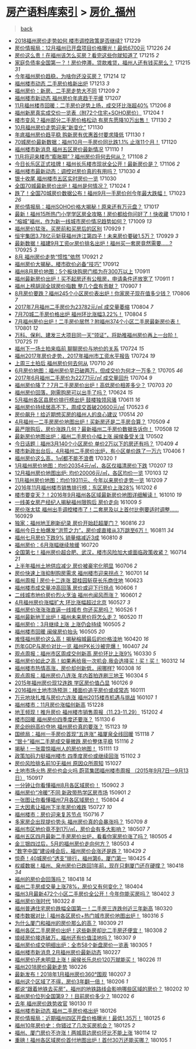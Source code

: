 [房产语料库索引](../../README.md)  > [房价_福州](房价_福州.md)
====
> [back](../README.md)

- [2018福州房价走势如何 楼市调控政策是否继续?](http://jkwz.applinzi.com/ittc/7052467317248623632.html#2018%E7%A6%8F%E5%B7%9E%E6%88%BF%E4%BB%B7%E8%B5%B0%E5%8A%BF%E5%A6%82%E4%BD%95+%E6%A5%BC%E5%B8%82%E8%B0%83%E6%8E%A7%E6%94%BF%E7%AD%96%E6%98%AF%E5%90%A6%E7%BB%A7%E7%BB%AD%3F) 171229  
- [房价情报局：12月福州已开盘项目价格曝光！最低6700元](http://jkwz.applinzi.com/ittc/7051476626754241553.html#%E6%88%BF%E4%BB%B7%E6%83%85%E6%8A%A5%E5%B1%80%EF%BC%9A12%E6%9C%88%E7%A6%8F%E5%B7%9E%E5%B7%B2%E5%BC%80%E7%9B%98%E9%A1%B9%E7%9B%AE%E4%BB%B7%E6%A0%BC%E6%9B%9D%E5%85%89%EF%BC%81%E6%9C%80%E4%BD%8E6700%E5%85%83) 171226 *24* 
- [房价这么贵！在福州该怎么买房？看完这些你就知道了](http://jkwz.applinzi.com/ittc/7047328835912074256.html#%E6%88%BF%E4%BB%B7%E8%BF%99%E4%B9%88%E8%B4%B5%EF%BC%81%E5%9C%A8%E7%A6%8F%E5%B7%9E%E8%AF%A5%E6%80%8E%E4%B9%88%E4%B9%B0%E6%88%BF%EF%BC%9F%E7%9C%8B%E5%AE%8C%E8%BF%99%E4%BA%9B%E4%BD%A0%E5%B0%B1%E7%9F%A5%E9%81%93%E4%BA%86) 171215 *2* 
- [家庭负债率全国第一？！房价停滞，贷款难贷，福州人还有钱买房么？](http://jkwz.applinzi.com/ittc/7047236606430282769.html#%E5%AE%B6%E5%BA%AD%E8%B4%9F%E5%80%BA%E7%8E%87%E5%85%A8%E5%9B%BD%E7%AC%AC%E4%B8%80%EF%BC%9F%EF%BC%81%E6%88%BF%E4%BB%B7%E5%81%9C%E6%BB%9E%EF%BC%8C%E8%B4%B7%E6%AC%BE%E9%9A%BE%E8%B4%B7%EF%BC%8C%E7%A6%8F%E5%B7%9E%E4%BA%BA%E8%BF%98%E6%9C%89%E9%92%B1%E4%B9%B0%E6%88%BF%E4%B9%88%EF%BC%9F) 171215 *31* 
- [今年福州房价趋稳，为啥你还没买房？](http://jkwz.applinzi.com/ittc/7046884633763906576.html#%E4%BB%8A%E5%B9%B4%E7%A6%8F%E5%B7%9E%E6%88%BF%E4%BB%B7%E8%B6%8B%E7%A8%B3%EF%BC%8C%E4%B8%BA%E5%95%A5%E4%BD%A0%E8%BF%98%E6%B2%A1%E4%B9%B0%E6%88%BF%EF%BC%9F) 171214 *12* 
- [福州楼市动态 二手房价格新出炉](http://jkwz.applinzi.com/ittc/7046530554621592592.html#%E7%A6%8F%E5%B7%9E%E6%A5%BC%E5%B8%82%E5%8A%A8%E6%80%81+%E4%BA%8C%E6%89%8B%E6%88%BF%E4%BB%B7%E6%A0%BC%E6%96%B0%E5%87%BA%E7%82%89) 171213 *3* 
- [福州房价：新房、二手房走势大不同](http://jkwz.applinzi.com/ittc/7045093155739796497.html#%E7%A6%8F%E5%B7%9E%E6%88%BF%E4%BB%B7%EF%BC%9A%E6%96%B0%E6%88%BF%E3%80%81%E4%BA%8C%E6%89%8B%E6%88%BF%E8%B5%B0%E5%8A%BF%E5%A4%A7%E4%B8%8D%E5%90%8C) 171209 *2* 
- [福州楼市新动态 福州房价年底趋于平缓](http://jkwz.applinzi.com/ittc/7044342889776153616.html#%E7%A6%8F%E5%B7%9E%E6%A5%BC%E5%B8%82%E6%96%B0%E5%8A%A8%E6%80%81+%E7%A6%8F%E5%B7%9E%E6%88%BF%E4%BB%B7%E5%B9%B4%E5%BA%95%E8%B6%8B%E4%BA%8E%E5%B9%B3%E7%BC%93) 171207  
- [11月福州楼市回暖：二手房价逆势上扬，成交环比涨超40%](http://jkwz.applinzi.com/ittc/7043907011450766352.html#11%E6%9C%88%E7%A6%8F%E5%B7%9E%E6%A5%BC%E5%B8%82%E5%9B%9E%E6%9A%96%EF%BC%9A%E4%BA%8C%E6%89%8B%E6%88%BF%E4%BB%B7%E9%80%86%E5%8A%BF%E4%B8%8A%E6%89%AC%EF%BC%8C%E6%88%90%E4%BA%A4%E7%8E%AF%E6%AF%94%E6%B6%A8%E8%B6%8540%25) 171206 *8* 
- [福州新房真实成交价一览表（附72个住宅+SOHO房价）](http://jkwz.applinzi.com/ittc/7043202615108699152.html#%E7%A6%8F%E5%B7%9E%E6%96%B0%E6%88%BF%E7%9C%9F%E5%AE%9E%E6%88%90%E4%BA%A4%E4%BB%B7%E4%B8%80%E8%A7%88%E8%A1%A8%EF%BC%88%E9%99%8472%E4%B8%AA%E4%BD%8F%E5%AE%85%2BSOHO%E6%88%BF%E4%BB%B7%EF%BC%89) 171204 *1* 
- [楼市变风？福州部分二手房价格松动 有房东愿降10万出售！](http://jkwz.applinzi.com/ittc/7041818553223742480.html#%E6%A5%BC%E5%B8%82%E5%8F%98%E9%A3%8E%EF%BC%9F%E7%A6%8F%E5%B7%9E%E9%83%A8%E5%88%86%E4%BA%8C%E6%89%8B%E6%88%BF%E4%BB%B7%E6%A0%BC%E6%9D%BE%E5%8A%A8+%E6%9C%89%E6%88%BF%E4%B8%9C%E6%84%BF%E9%99%8D10%E4%B8%87%E5%87%BA%E5%94%AE%EF%BC%81) 171130 *2* 
- [10月福州房价走势迎来“新变化”](http://jkwz.applinzi.com/ittc/7041667267727721489.html#10%E6%9C%88%E7%A6%8F%E5%B7%9E%E6%88%BF%E4%BB%B7%E8%B5%B0%E5%8A%BF%E8%BF%8E%E6%9D%A5%E2%80%9C%E6%96%B0%E5%8F%98%E5%8C%96%E2%80%9D) 171130  
- [年底福州房价趋平稳 购新房有优惠首付要求降低](http://jkwz.applinzi.com/ittc/7041650605095912464.html#%E5%B9%B4%E5%BA%95%E7%A6%8F%E5%B7%9E%E6%88%BF%E4%BB%B7%E8%B6%8B%E5%B9%B3%E7%A8%B3+%E8%B4%AD%E6%96%B0%E6%88%BF%E6%9C%89%E4%BC%98%E6%83%A0%E9%A6%96%E4%BB%98%E8%A6%81%E6%B1%82%E9%99%8D%E4%BD%8E) 171130 *1* 
- [70城房价最新数据：福州10月一手房价同比跌1.1% 止涨11个月！](http://jkwz.applinzi.com/ittc/7038098378007774224.html#70%E5%9F%8E%E6%88%BF%E4%BB%B7%E6%9C%80%E6%96%B0%E6%95%B0%E6%8D%AE%EF%BC%9A%E7%A6%8F%E5%B7%9E10%E6%9C%88%E4%B8%80%E6%89%8B%E6%88%BF%E4%BB%B7%E5%90%8C%E6%AF%94%E8%B7%8C1.1%25+%E6%AD%A2%E6%B6%A811%E4%B8%AA%E6%9C%88%EF%BC%81) 171120  
- [福州楼市新消息 福州五区房价最新情况](http://jkwz.applinzi.com/ittc/7034282696119944208.html#%E7%A6%8F%E5%B7%9E%E6%A5%BC%E5%B8%82%E6%96%B0%E6%B6%88%E6%81%AF+%E7%A6%8F%E5%B7%9E%E4%BA%94%E5%8C%BA%E6%88%BF%E4%BB%B7%E6%9C%80%E6%96%B0%E6%83%85%E5%86%B5) 171110 *1* 
- [11月将迎来楼市“膨胀期”？福州房价将何去何从？](http://jkwz.applinzi.com/ittc/7033614711067771920.html#11%E6%9C%88%E5%B0%86%E8%BF%8E%E6%9D%A5%E6%A5%BC%E5%B8%82%E2%80%9C%E8%86%A8%E8%83%80%E6%9C%9F%E2%80%9D%EF%BC%9F%E7%A6%8F%E5%B7%9E%E6%88%BF%E4%BB%B7%E5%B0%86%E4%BD%95%E5%8E%BB%E4%BD%95%E4%BB%8E%EF%BC%9F) 171108 *2* 
- [今日长乐区正式挂牌！福州长乐楼市现状全公开！最新房价是？](http://jkwz.applinzi.com/ittc/7032841137683956753.html#%E4%BB%8A%E6%97%A5%E9%95%BF%E4%B9%90%E5%8C%BA%E6%AD%A3%E5%BC%8F%E6%8C%82%E7%89%8C%EF%BC%81%E7%A6%8F%E5%B7%9E%E9%95%BF%E4%B9%90%E6%A5%BC%E5%B8%82%E7%8E%B0%E7%8A%B6%E5%85%A8%E5%85%AC%E5%BC%80%EF%BC%81%E6%9C%80%E6%96%B0%E6%88%BF%E4%BB%B7%E6%98%AF%EF%BC%9F) 171106 *2* 
- [福州楼市最新动态：调控对房价真的有用吗？](http://jkwz.applinzi.com/ittc/7030242413879231505.html#%E7%A6%8F%E5%B7%9E%E6%A5%BC%E5%B8%82%E6%9C%80%E6%96%B0%E5%8A%A8%E6%80%81%EF%BC%9A%E8%B0%83%E6%8E%A7%E5%AF%B9%E6%88%BF%E4%BB%B7%E7%9C%9F%E7%9A%84%E6%9C%89%E7%94%A8%E5%90%97%EF%BC%9F) 171030 *4* 
- [银十收尾 福州楼市五区实时房价一览](http://jkwz.applinzi.com/ittc/7030022436949591057.html#%E9%93%B6%E5%8D%81%E6%94%B6%E5%B0%BE+%E7%A6%8F%E5%B7%9E%E6%A5%BC%E5%B8%82%E4%BA%94%E5%8C%BA%E5%AE%9E%E6%97%B6%E6%88%BF%E4%BB%B7%E4%B8%80%E8%A7%88) 171030  
- [全国70城最新房价出炉！福州是何情况？](http://jkwz.applinzi.com/ittc/7028031143721567249.html#%E5%85%A8%E5%9B%BD70%E5%9F%8E%E6%9C%80%E6%96%B0%E6%88%BF%E4%BB%B7%E5%87%BA%E7%82%89%EF%BC%81%E7%A6%8F%E5%B7%9E%E6%98%AF%E4%BD%95%E6%83%85%E5%86%B5%EF%BC%9F) 171024 *1* 
- [跌了！全国70城房价数据公布！福州9月一手房价创今年最大跌幅！](http://jkwz.applinzi.com/ittc/7027641523544523792.html#%E8%B7%8C%E4%BA%86%EF%BC%81%E5%85%A8%E5%9B%BD70%E5%9F%8E%E6%88%BF%E4%BB%B7%E6%95%B0%E6%8D%AE%E5%85%AC%E5%B8%83%EF%BC%81%E7%A6%8F%E5%B7%9E9%E6%9C%88%E4%B8%80%E6%89%8B%E6%88%BF%E4%BB%B7%E5%88%9B%E4%BB%8A%E5%B9%B4%E6%9C%80%E5%A4%A7%E8%B7%8C%E5%B9%85%EF%BC%81) 171023 *26* 
- [房价情报局：福州SOHO价格大揭秘！原来还有万元盘？](http://jkwz.applinzi.com/ittc/7025457055761171473.html#%E6%88%BF%E4%BB%B7%E6%83%85%E6%8A%A5%E5%B1%80%EF%BC%9A%E7%A6%8F%E5%B7%9ESOHO%E4%BB%B7%E6%A0%BC%E5%A4%A7%E6%8F%AD%E7%A7%98%EF%BC%81%E5%8E%9F%E6%9D%A5%E8%BF%98%E6%9C%89%E4%B8%87%E5%85%83%E7%9B%98%EF%BC%9F) 171017  
- [最新！福州15所热门小学学区房全攻略！房价都给你问好了！快收藏](http://jkwz.applinzi.com/ittc/7022863665789928465.html#%E6%9C%80%E6%96%B0%EF%BC%81%E7%A6%8F%E5%B7%9E15%E6%89%80%E7%83%AD%E9%97%A8%E5%B0%8F%E5%AD%A6%E5%AD%A6%E5%8C%BA%E6%88%BF%E5%85%A8%E6%94%BB%E7%95%A5%EF%BC%81%E6%88%BF%E4%BB%B7%E9%83%BD%E7%BB%99%E4%BD%A0%E9%97%AE%E5%A5%BD%E4%BA%86%EF%BC%81%E5%BF%AB%E6%94%B6%E8%97%8F) 171010 *1* 
- [“榕城”福州，作为新一线城市房价情况趋势如何？](http://jkwz.applinzi.com/ittc/7022433590498034704.html#%E2%80%9C%E6%A6%95%E5%9F%8E%E2%80%9D%E7%A6%8F%E5%B7%9E%EF%BC%8C%E4%BD%9C%E4%B8%BA%E6%96%B0%E4%B8%80%E7%BA%BF%E5%9F%8E%E5%B8%82%E6%88%BF%E4%BB%B7%E6%83%85%E5%86%B5%E8%B6%8B%E5%8A%BF%E5%A6%82%E4%BD%95%EF%BC%9F) 171009 *13* 
- [福州房价猛涨，买房前和买房后的区别](http://jkwz.applinzi.com/ittc/7018790765604635664.html#%E7%A6%8F%E5%B7%9E%E6%88%BF%E4%BB%B7%E7%8C%9B%E6%B6%A8%EF%BC%8C%E4%B9%B0%E6%88%BF%E5%89%8D%E5%92%8C%E4%B9%B0%E6%88%BF%E5%90%8E%E7%9A%84%E5%8C%BA%E5%88%AB) 170929 *1* 
- [恒宇集团3.78亿元斩获福州连江第四子！未来房价要破1.5万？](http://jkwz.applinzi.com/ittc/7018699076378559505.html#%E6%81%92%E5%AE%87%E9%9B%86%E5%9B%A23.78%E4%BA%BF%E5%85%83%E6%96%A9%E8%8E%B7%E7%A6%8F%E5%B7%9E%E8%BF%9E%E6%B1%9F%E7%AC%AC%E5%9B%9B%E5%AD%90%EF%BC%81%E6%9C%AA%E6%9D%A5%E6%88%BF%E4%BB%B7%E8%A6%81%E7%A0%B41.5%E4%B8%87%EF%BC%9F) 170929 *3* 
- [最新数据！福建9月工资or房价排名出炉！福州买一套房竟然需要……?](http://jkwz.applinzi.com/ittc/7017300610343502865.html#%E6%9C%80%E6%96%B0%E6%95%B0%E6%8D%AE%EF%BC%81%E7%A6%8F%E5%BB%BA9%E6%9C%88%E5%B7%A5%E8%B5%84or%E6%88%BF%E4%BB%B7%E6%8E%92%E5%90%8D%E5%87%BA%E7%82%89%EF%BC%81%E7%A6%8F%E5%B7%9E%E4%B9%B0%E4%B8%80%E5%A5%97%E6%88%BF%E7%AB%9F%E7%84%B6%E9%9C%80%E8%A6%81%E2%80%A6%E2%80%A6%3F) 170925 *3* 
- [8月 福州房价走势“惯性”依然](http://jkwz.applinzi.com/ittc/7015691968657753104.html#8%E6%9C%88+%E7%A6%8F%E5%B7%9E%E6%88%BF%E4%BB%B7%E8%B5%B0%E5%8A%BF%E2%80%9C%E6%83%AF%E6%80%A7%E2%80%9D%E4%BE%9D%E7%84%B6) 170921 *2* 
- [福州房价大揭秘，楼市砍价必备“技巧”](http://jkwz.applinzi.com/ittc/7012367478276227856.html#%E7%A6%8F%E5%B7%9E%E6%88%BF%E4%BB%B7%E5%A4%A7%E6%8F%AD%E7%A7%98%EF%BC%8C%E6%A5%BC%E5%B8%82%E7%A0%8D%E4%BB%B7%E5%BF%85%E5%A4%87%E2%80%9C%E6%8A%80%E5%B7%A7%E2%80%9D) 170912  
- [福州8月房价地图：5个板块购房门槛为在300万以上](http://jkwz.applinzi.com/ittc/7012015713919959825.html#%E7%A6%8F%E5%B7%9E8%E6%9C%88%E6%88%BF%E4%BB%B7%E5%9C%B0%E5%9B%BE%EF%BC%9A5%E4%B8%AA%E6%9D%BF%E5%9D%97%E8%B4%AD%E6%88%BF%E9%97%A8%E6%A7%9B%E4%B8%BA%E5%9C%A8300%E4%B8%87%E4%BB%A5%E4%B8%8A) 170911  
- [福州最新房价出炉！买不起房还有公租房，申请条件还放宽了](http://jkwz.applinzi.com/ittc/7011987442280956688.html#%E7%A6%8F%E5%B7%9E%E6%9C%80%E6%96%B0%E6%88%BF%E4%BB%B7%E5%87%BA%E7%82%89%EF%BC%81%E4%B9%B0%E4%B8%8D%E8%B5%B7%E6%88%BF%E8%BF%98%E6%9C%89%E5%85%AC%E7%A7%9F%E6%88%BF%EF%BC%8C%E7%94%B3%E8%AF%B7%E6%9D%A1%E4%BB%B6%E8%BF%98%E6%94%BE%E5%AE%BD%E4%BA%86) 170911 *1* 
- [福州上榜胡润全球房价指数 整几个盘有贡献？](http://jkwz.applinzi.com/ittc/7010354472386298897.html#%E7%A6%8F%E5%B7%9E%E4%B8%8A%E6%A6%9C%E8%83%A1%E6%B6%A6%E5%85%A8%E7%90%83%E6%88%BF%E4%BB%B7%E6%8C%87%E6%95%B0+%E6%95%B4%E5%87%A0%E4%B8%AA%E7%9B%98%E6%9C%89%E8%B4%A1%E7%8C%AE%EF%BC%9F) 170907 *1* 
- [8月房价要跌？福州245个小区房价表出炉！你家房子现在值多少钱？](http://jkwz.applinzi.com/ittc/6998746615387784209.html#8%E6%9C%88%E6%88%BF%E4%BB%B7%E8%A6%81%E8%B7%8C%EF%BC%9F%E7%A6%8F%E5%B7%9E245%E4%B8%AA%E5%B0%8F%E5%8C%BA%E6%88%BF%E4%BB%B7%E8%A1%A8%E5%87%BA%E7%82%89%EF%BC%81%E4%BD%A0%E5%AE%B6%E6%88%BF%E5%AD%90%E7%8E%B0%E5%9C%A8%E5%80%BC%E5%A4%9A%E5%B0%91%E9%92%B1%EF%BC%9F) 170806 *7* 
- [2017年7月福州二手房价为23782元/㎡ 成交量萎缩](http://jkwz.applinzi.com/ittc/6997942421345010704.html#2017%E5%B9%B47%E6%9C%88%E7%A6%8F%E5%B7%9E%E4%BA%8C%E6%89%8B%E6%88%BF%E4%BB%B7%E4%B8%BA23782%E5%85%83%2F%E3%8E%A1+%E6%88%90%E4%BA%A4%E9%87%8F%E8%90%8E%E7%BC%A9) 170804 *7* 
- [7月70城二手房价格出炉 福州环比涨幅3.22%！](http://jkwz.applinzi.com/ittc/6997882945694860305.html#7%E6%9C%8870%E5%9F%8E%E4%BA%8C%E6%89%8B%E6%88%BF%E4%BB%B7%E6%A0%BC%E5%87%BA%E7%82%89+%E7%A6%8F%E5%B7%9E%E7%8E%AF%E6%AF%94%E6%B6%A8%E5%B9%853.22%25%EF%BC%81) 170804 *5* 
- [7月福州房价出炉！二手房价居然？附福州374个小区二手房最新房价表！](http://jkwz.applinzi.com/ittc/6996896904208974864.html#7%E6%9C%88%E7%A6%8F%E5%B7%9E%E6%88%BF%E4%BB%B7%E5%87%BA%E7%82%89%EF%BC%81%E4%BA%8C%E6%89%8B%E6%88%BF%E4%BB%B7%E5%B1%85%E7%84%B6%EF%BC%9F%E9%99%84%E7%A6%8F%E5%B7%9E374%E4%B8%AA%E5%B0%8F%E5%8C%BA%E4%BA%8C%E6%89%8B%E6%88%BF%E6%9C%80%E6%96%B0%E6%88%BF%E4%BB%B7%E8%A1%A8%EF%BC%81) 170801 *12* 
- [万科、保利、建发三大项目同一天“领证”，将助推福州房价再上一台阶！](http://jkwz.applinzi.com/ittc/6994292845438305296.html#%E4%B8%87%E7%A7%91%E3%80%81%E4%BF%9D%E5%88%A9%E3%80%81%E5%BB%BA%E5%8F%91%E4%B8%89%E5%A4%A7%E9%A1%B9%E7%9B%AE%E5%90%8C%E4%B8%80%E5%A4%A9%E2%80%9C%E9%A2%86%E8%AF%81%E2%80%9D%EF%BC%8C%E5%B0%86%E5%8A%A9%E6%8E%A8%E7%A6%8F%E5%B7%9E%E6%88%BF%E4%BB%B7%E5%86%8D%E4%B8%8A%E4%B8%80%E5%8F%B0%E9%98%B6%EF%BC%81) 170725 *11* 
- [福州下一场土拍来临前 聊聊房价与地价的关系](http://jkwz.applinzi.com/ittc/6993879929253790736.html#%E7%A6%8F%E5%B7%9E%E4%B8%8B%E4%B8%80%E5%9C%BA%E5%9C%9F%E6%8B%8D%E6%9D%A5%E4%B8%B4%E5%89%8D+%E8%81%8A%E8%81%8A%E6%88%BF%E4%BB%B7%E4%B8%8E%E5%9C%B0%E4%BB%B7%E7%9A%84%E5%85%B3%E7%B3%BB) 170724 *15* 
- [福州2017年房价走势，2017年福州市工资水平报告](http://jkwz.applinzi.com/ittc/6993786558317331472.html#%E7%A6%8F%E5%B7%9E2017%E5%B9%B4%E6%88%BF%E4%BB%B7%E8%B5%B0%E5%8A%BF%EF%BC%8C2017%E5%B9%B4%E7%A6%8F%E5%B7%9E%E5%B8%82%E5%B7%A5%E8%B5%84%E6%B0%B4%E5%B9%B3%E6%8A%A5%E5%91%8A) 170724 *19* 
- [上周三土拍后 福州房价何去何从](http://jkwz.applinzi.com/ittc/6988460910937900048.html#%E4%B8%8A%E5%91%A8%E4%B8%89%E5%9C%9F%E6%8B%8D%E5%90%8E+%E7%A6%8F%E5%B7%9E%E6%88%BF%E4%BB%B7%E4%BD%95%E5%8E%BB%E4%BD%95%E4%BB%8E) 170710 *26* 
- [6月房价地图：福州房价早已破两万，但成交价为何才一万多？](http://jkwz.applinzi.com/ittc/6986766968387273732.html#6%E6%9C%88%E6%88%BF%E4%BB%B7%E5%9C%B0%E5%9B%BE%EF%BC%9A%E7%A6%8F%E5%B7%9E%E6%88%BF%E4%BB%B7%E6%97%A9%E5%B7%B2%E7%A0%B4%E4%B8%A4%E4%B8%87%EF%BC%8C%E4%BD%86%E6%88%90%E4%BA%A4%E4%BB%B7%E4%B8%BA%E4%BD%95%E6%89%8D%E4%B8%80%E4%B8%87%E5%A4%9A%EF%BC%9F) 170705 *46* 
- [2017年6月福州二手房价为22771元/㎡ 成交量回升](http://jkwz.applinzi.com/ittc/6986368371388843013.html#2017%E5%B9%B46%E6%9C%88%E7%A6%8F%E5%B7%9E%E4%BA%8C%E6%89%8B%E6%88%BF%E4%BB%B7%E4%B8%BA22771%E5%85%83%2F%E3%8E%A1+%E6%88%90%E4%BA%A4%E9%87%8F%E5%9B%9E%E5%8D%87) 170704 *9* 
- [福州房价降了？7月二手房房价出炉！高低房价相差多少？](http://jkwz.applinzi.com/ittc/6986018566040978437.html#%E7%A6%8F%E5%B7%9E%E6%88%BF%E4%BB%B7%E9%99%8D%E4%BA%86%EF%BC%9F7%E6%9C%88%E4%BA%8C%E6%89%8B%E6%88%BF%E6%88%BF%E4%BB%B7%E5%87%BA%E7%82%89%EF%BC%81%E9%AB%98%E4%BD%8E%E6%88%BF%E4%BB%B7%E7%9B%B8%E5%B7%AE%E5%A4%9A%E5%B0%91%EF%BC%9F) 170703 *20* 
- [福州房价回落，刚需购房可以出手了吗？](http://jkwz.applinzi.com/ittc/6982428996632314885.html#%E7%A6%8F%E5%B7%9E%E6%88%BF%E4%BB%B7%E5%9B%9E%E8%90%BD%EF%BC%8C%E5%88%9A%E9%9C%80%E8%B4%AD%E6%88%BF%E5%8F%AF%E4%BB%A5%E5%87%BA%E6%89%8B%E4%BA%86%E5%90%97%EF%BC%9F) 170624 *15* 
- [5月福州各区县房价排行榜出炉 鼓楼独领风骚](http://jkwz.applinzi.com/ittc/6977961766242747396.html#5%E6%9C%88%E7%A6%8F%E5%B7%9E%E5%90%84%E5%8C%BA%E5%8E%BF%E6%88%BF%E4%BB%B7%E6%8E%92%E8%A1%8C%E6%A6%9C%E5%87%BA%E7%82%89+%E9%BC%93%E6%A5%BC%E7%8B%AC%E9%A2%86%E9%A3%8E%E9%AA%9A) 170611 *16* 
- [福州房价持续居高不下，周成交首破20600元/㎡](http://jkwz.applinzi.com/ittc/6970796965343265796.html#%E7%A6%8F%E5%B7%9E%E6%88%BF%E4%BB%B7%E6%8C%81%E7%BB%AD%E5%B1%85%E9%AB%98%E4%B8%8D%E4%B8%8B%EF%BC%8C%E5%91%A8%E6%88%90%E4%BA%A4%E9%A6%96%E7%A0%B420600%E5%85%83%2F%E3%8E%A1) 170523 *6* 
- [房价飙升！给近期想买房的福州人的良心建议](http://jkwz.applinzi.com/ittc/6966818325442069509.html#%E6%88%BF%E4%BB%B7%E9%A3%99%E5%8D%87%EF%BC%81%E7%BB%99%E8%BF%91%E6%9C%9F%E6%83%B3%E4%B9%B0%E6%88%BF%E7%9A%84%E7%A6%8F%E5%B7%9E%E4%BA%BA%E7%9A%84%E8%89%AF%E5%BF%83%E5%BB%BA%E8%AE%AE) 170514 *20* 
- [4月福州一二手房房价地图出炉！买新房还是二手房合算？](http://jkwz.applinzi.com/ittc/6965600092315714565.html#4%E6%9C%88%E7%A6%8F%E5%B7%9E%E4%B8%80%E4%BA%8C%E6%89%8B%E6%88%BF%E6%88%BF%E4%BB%B7%E5%9C%B0%E5%9B%BE%E5%87%BA%E7%82%89%EF%BC%81%E4%B9%B0%E6%96%B0%E6%88%BF%E8%BF%98%E6%98%AF%E4%BA%8C%E6%89%8B%E6%88%BF%E5%90%88%E7%AE%97%EF%BC%9F) 170509 *4* 
- [最严限购后，房价涨跌几何？最新福州二手房价数据告诉你！](http://jkwz.applinzi.com/ittc/6965264999722255365.html#%E6%9C%80%E4%B8%A5%E9%99%90%E8%B4%AD%E5%90%8E%EF%BC%8C%E6%88%BF%E4%BB%B7%E6%B6%A8%E8%B7%8C%E5%87%A0%E4%BD%95%EF%BC%9F%E6%9C%80%E6%96%B0%E7%A6%8F%E5%B7%9E%E4%BA%8C%E6%89%8B%E6%88%BF%E4%BB%B7%E6%95%B0%E6%8D%AE%E5%91%8A%E8%AF%89%E4%BD%A0%EF%BC%81) 170508 *12* 
- [最新房价地图出炉：福州二手房价小幅上涨 闽侯备受关注](http://jkwz.applinzi.com/ittc/6963134281407792132.html#%E6%9C%80%E6%96%B0%E6%88%BF%E4%BB%B7%E5%9C%B0%E5%9B%BE%E5%87%BA%E7%82%89%EF%BC%9A%E7%A6%8F%E5%B7%9E%E4%BA%8C%E6%89%8B%E6%88%BF%E4%BB%B7%E5%B0%8F%E5%B9%85%E4%B8%8A%E6%B6%A8+%E9%97%BD%E4%BE%AF%E5%A4%87%E5%8F%97%E5%85%B3%E6%B3%A8) 170502  
- [今日话题｜福州3月140个小区房价 单价2万以下的房还有吗？](http://jkwz.applinzi.com/ittc/6954157412037690373.html#%E4%BB%8A%E6%97%A5%E8%AF%9D%E9%A2%98%EF%BD%9C%E7%A6%8F%E5%B7%9E3%E6%9C%88140%E4%B8%AA%E5%B0%8F%E5%8C%BA%E6%88%BF%E4%BB%B7+%E5%8D%95%E4%BB%B72%E4%B8%87%E4%BB%A5%E4%B8%8B%E7%9A%84%E6%88%BF%E8%BF%98%E6%9C%89%E5%90%97%EF%BC%9F) 170409 *4* 
- [楼市新政出台后，4月福州二手房价出炉，有小区单价跌了一万六](http://jkwz.applinzi.com/ittc/6953425599841436676.html#%E6%A5%BC%E5%B8%82%E6%96%B0%E6%94%BF%E5%87%BA%E5%8F%B0%E5%90%8E%EF%BC%8C4%E6%9C%88%E7%A6%8F%E5%B7%9E%E4%BA%8C%E6%89%8B%E6%88%BF%E4%BB%B7%E5%87%BA%E7%82%89%EF%BC%8C%E6%9C%89%E5%B0%8F%E5%8C%BA%E5%8D%95%E4%BB%B7%E8%B7%8C%E4%BA%86%E4%B8%80%E4%B8%87%E5%85%AD) 170406 *1* 
- [福州房价这么高，1㎡都不能不浪费](http://jkwz.applinzi.com/ittc/6947176496383919109.html#%E7%A6%8F%E5%B7%9E%E6%88%BF%E4%BB%B7%E8%BF%99%E4%B9%88%E9%AB%98%EF%BC%8C1%E3%8E%A1%E9%83%BD%E4%B8%8D%E8%83%BD%E4%B8%8D%E6%B5%AA%E8%B4%B9) 170320 *1* 
- [1月福州房价地图：均价20354元/㎡，各区仅福清房价下跌](http://jkwz.applinzi.com/ittc/6931840097938048004.html#1%E6%9C%88%E7%A6%8F%E5%B7%9E%E6%88%BF%E4%BB%B7%E5%9C%B0%E5%9B%BE%EF%BC%9A%E5%9D%87%E4%BB%B720354%E5%85%83%2F%E3%8E%A1%EF%BC%8C%E5%90%84%E5%8C%BA%E4%BB%85%E7%A6%8F%E6%B8%85%E6%88%BF%E4%BB%B7%E4%B8%8B%E8%B7%8C) 170207 *13* 
- [12月福州房价地图出炉: 均价20006元/㎡，各区均价一览](http://jkwz.applinzi.com/ittc/6918853309946659845.html#12%E6%9C%88%E7%A6%8F%E5%B7%9E%E6%88%BF%E4%BB%B7%E5%9C%B0%E5%9B%BE%E5%87%BA%E7%82%89%3A+%E5%9D%87%E4%BB%B720006%E5%85%83%2F%E3%8E%A1%EF%BC%8C%E5%90%84%E5%8C%BA%E5%9D%87%E4%BB%B7%E4%B8%80%E8%A7%88) 170103 *12* 
- [11月福州房价地图：均价19311元、今年以来房价走势一览](http://jkwz.applinzi.com/ittc/6909582258737775620.html#11%E6%9C%88%E7%A6%8F%E5%B7%9E%E6%88%BF%E4%BB%B7%E5%9C%B0%E5%9B%BE%EF%BC%9A%E5%9D%87%E4%BB%B719311%E5%85%83%E3%80%81%E4%BB%8A%E5%B9%B4%E4%BB%A5%E6%9D%A5%E6%88%BF%E4%BB%B7%E8%B5%B0%E5%8A%BF%E4%B8%80%E8%A7%88) 161209 *7* 
- [2016年11月福州楼市销售排行榜：东区房价上涨28%](http://jkwz.applinzi.com/ittc/6906975471907898372.html#2016%E5%B9%B411%E6%9C%88%E7%A6%8F%E5%B7%9E%E6%A5%BC%E5%B8%82%E9%94%80%E5%94%AE%E6%8E%92%E8%A1%8C%E6%A6%9C%EF%BC%9A%E4%B8%9C%E5%8C%BA%E6%88%BF%E4%BB%B7%E4%B8%8A%E6%B6%A828%25) 161202 *6* 
- [楼市要变天？！2016年9月福州各区域最新房价地图详细解读！](http://jkwz.applinzi.com/ittc/6887440639750308868.html#%E6%A5%BC%E5%B8%82%E8%A6%81%E5%8F%98%E5%A4%A9%EF%BC%9F%EF%BC%812016%E5%B9%B49%E6%9C%88%E7%A6%8F%E5%B7%9E%E5%90%84%E5%8C%BA%E5%9F%9F%E6%9C%80%E6%96%B0%E6%88%BF%E4%BB%B7%E5%9C%B0%E5%9B%BE%E8%AF%A6%E7%BB%86%E8%A7%A3%E8%AF%BB%EF%BC%81) 161010 *19* 
- [一线美女房产经纪人揭秘福州限购后 房价走向](http://jkwz.applinzi.com/ittc/6887074574469956612.html#%E4%B8%80%E7%BA%BF%E7%BE%8E%E5%A5%B3%E6%88%BF%E4%BA%A7%E7%BB%8F%E7%BA%AA%E4%BA%BA%E6%8F%AD%E7%A7%98%E7%A6%8F%E5%B7%9E%E9%99%90%E8%B4%AD%E5%90%8E+%E6%88%BF%E4%BB%B7%E8%B5%B0%E5%90%91) 161009 *5* 
- [房价涨太猛 福州出手调控楼市了！二套房及以上首付比例要适时调整......](http://jkwz.applinzi.com/ittc/6883322965600502789.html#%E6%88%BF%E4%BB%B7%E6%B6%A8%E5%A4%AA%E7%8C%9B+%E7%A6%8F%E5%B7%9E%E5%87%BA%E6%89%8B%E8%B0%83%E6%8E%A7%E6%A5%BC%E5%B8%82%E4%BA%86%EF%BC%81%E4%BA%8C%E5%A5%97%E6%88%BF%E5%8F%8A%E4%BB%A5%E4%B8%8A%E9%A6%96%E4%BB%98%E6%AF%94%E4%BE%8B%E8%A6%81%E9%80%82%E6%97%B6%E8%B0%83%E6%95%B4......) 160929  
- [独家：福州地王刷新纪录 房价开始赶超厦门？](http://jkwz.applinzi.com/ittc/6866931283124552708.html#%E7%8B%AC%E5%AE%B6%EF%BC%9A%E7%A6%8F%E5%B7%9E%E5%9C%B0%E7%8E%8B%E5%88%B7%E6%96%B0%E7%BA%AA%E5%BD%95+%E6%88%BF%E4%BB%B7%E5%BC%80%E5%A7%8B%E8%B5%B6%E8%B6%85%E5%8E%A6%E9%97%A8%EF%BC%9F) 160816 *23* 
- [福州今日土拍爆发“洪荒之力”，房价或直接从3万跳至6万！](http://jkwz.applinzi.com/ittc/6865115875346220036.html#%E7%A6%8F%E5%B7%9E%E4%BB%8A%E6%97%A5%E5%9C%9F%E6%8B%8D%E7%88%86%E5%8F%91%E2%80%9C%E6%B4%AA%E8%8D%92%E4%B9%8B%E5%8A%9B%E2%80%9D%EF%BC%8C%E6%88%BF%E4%BB%B7%E6%88%96%E7%9B%B4%E6%8E%A5%E4%BB%8E3%E4%B8%87%E8%B7%B3%E8%87%B36%E4%B8%87%EF%BC%81) 160811 *34* 
- [福州七月房价下跌9% 销量缩减近3成](http://jkwz.applinzi.com/ittc/6864740625345414148.html#%E7%A6%8F%E5%B7%9E%E4%B8%83%E6%9C%88%E6%88%BF%E4%BB%B7%E4%B8%8B%E8%B7%8C9%25+%E9%94%80%E9%87%8F%E7%BC%A9%E5%87%8F%E8%BF%913%E6%88%90) 160810 *8* 
- [福州房价：6月涨幅继续放缓](http://jkwz.applinzi.com/ittc/6856965192390542340.html#%E7%A6%8F%E5%B7%9E%E6%88%BF%E4%BB%B7%EF%BC%9A6%E6%9C%88%E6%B6%A8%E5%B9%85%E7%BB%A7%E7%BB%AD%E6%94%BE%E7%BC%93) 160720  
- [全国第七！福州房价超合肥、武汉，楼市风险加大或面临政策收紧？](http://jkwz.applinzi.com/ittc/6854796263995999237.html#%E5%85%A8%E5%9B%BD%E7%AC%AC%E4%B8%83%EF%BC%81%E7%A6%8F%E5%B7%9E%E6%88%BF%E4%BB%B7%E8%B6%85%E5%90%88%E8%82%A5%E3%80%81%E6%AD%A6%E6%B1%89%EF%BC%8C%E6%A5%BC%E5%B8%82%E9%A3%8E%E9%99%A9%E5%8A%A0%E5%A4%A7%E6%88%96%E9%9D%A2%E4%B8%B4%E6%94%BF%E7%AD%96%E6%94%B6%E7%B4%A7%EF%BC%9F) 160714 *21* 
- [上半年福州土地供应减少 房价被豪宅化明显](http://jkwz.applinzi.com/ittc/6851661110209692676.html#%E4%B8%8A%E5%8D%8A%E5%B9%B4%E7%A6%8F%E5%B7%9E%E5%9C%9F%E5%9C%B0%E4%BE%9B%E5%BA%94%E5%87%8F%E5%B0%91+%E6%88%BF%E4%BB%B7%E8%A2%AB%E8%B1%AA%E5%AE%85%E5%8C%96%E6%98%8E%E6%98%BE) 160706 *2* 
- [房价快速上涨抑制购房需求 福州楼市迎来拐点？](http://jkwz.applinzi.com/ittc/6849821698769290245.html#%E6%88%BF%E4%BB%B7%E5%BF%AB%E9%80%9F%E4%B8%8A%E6%B6%A8%E6%8A%91%E5%88%B6%E8%B4%AD%E6%88%BF%E9%9C%80%E6%B1%82+%E7%A6%8F%E5%B7%9E%E6%A5%BC%E5%B8%82%E8%BF%8E%E6%9D%A5%E6%8B%90%E7%82%B9%EF%BC%9F) 160701 *14* 
- [福州周报 | 房价十二连涨 碧桂园斩获长乐商住地](http://jkwz.applinzi.com/ittc/6846962895627486213.html#%E7%A6%8F%E5%B7%9E%E5%91%A8%E6%8A%A5+%7C+%E6%88%BF%E4%BB%B7%E5%8D%81%E4%BA%8C%E8%BF%9E%E6%B6%A8+%E7%A2%A7%E6%A1%82%E5%9B%AD%E6%96%A9%E8%8E%B7%E9%95%BF%E4%B9%90%E5%95%86%E4%BD%8F%E5%9C%B0) 160623  
- [福州楼市成交量冲高回落 房价或迎下行拐点](http://jkwz.applinzi.com/ittc/6840641765211898884.html#%E7%A6%8F%E5%B7%9E%E6%A5%BC%E5%B8%82%E6%88%90%E4%BA%A4%E9%87%8F%E5%86%B2%E9%AB%98%E5%9B%9E%E8%90%BD+%E6%88%BF%E4%BB%B7%E6%88%96%E8%BF%8E%E4%B8%8B%E8%A1%8C%E6%8B%90%E7%82%B9) 160606 *1* 
- [二线城市地价房价烈火烹油 福州也闻风而涨？](http://jkwz.applinzi.com/ittc/6838784970751214596.html#%E4%BA%8C%E7%BA%BF%E5%9F%8E%E5%B8%82%E5%9C%B0%E4%BB%B7%E6%88%BF%E4%BB%B7%E7%83%88%E7%81%AB%E7%83%B9%E6%B2%B9+%E7%A6%8F%E5%B7%9E%E4%B9%9F%E9%97%BB%E9%A3%8E%E8%80%8C%E6%B6%A8%EF%BC%9F) 160601 *2* 
- [4月福州房价涨幅扩大 环比涨幅超过北京](http://jkwz.applinzi.com/ittc/6836856826473481220.html#4%E6%9C%88%E7%A6%8F%E5%B7%9E%E6%88%BF%E4%BB%B7%E6%B6%A8%E5%B9%85%E6%89%A9%E5%A4%A7+%E7%8E%AF%E6%AF%94%E6%B6%A8%E5%B9%85%E8%B6%85%E8%BF%87%E5%8C%97%E4%BA%AC) 160527 *3* 
- [福州房价涨涨涨直逼一线城市 你还买房吗？](http://jkwz.applinzi.com/ittc/6836577016371217413.html#%E7%A6%8F%E5%B7%9E%E6%88%BF%E4%BB%B7%E6%B6%A8%E6%B6%A8%E6%B6%A8%E7%9B%B4%E9%80%BC%E4%B8%80%E7%BA%BF%E5%9F%8E%E5%B8%82+%E4%BD%A0%E8%BF%98%E4%B9%B0%E6%88%BF%E5%90%97%EF%BC%9F) 160526 *1* 
- [福州最新地王出炉！福州未来房价将怎么走？](http://jkwz.applinzi.com/ittc/6834326188616844292.html#%E7%A6%8F%E5%B7%9E%E6%9C%80%E6%96%B0%E5%9C%B0%E7%8E%8B%E5%87%BA%E7%82%89%EF%BC%81%E7%A6%8F%E5%B7%9E%E6%9C%AA%E6%9D%A5%E6%88%BF%E4%BB%B7%E5%B0%86%E6%80%8E%E4%B9%88%E8%B5%B0%EF%BC%9F) 160520 *11* 
- [福州房价：3月继续上涨 上涨仍会持续](http://jkwz.applinzi.com/ittc/6828664400084730884.html#%E7%A6%8F%E5%B7%9E%E6%88%BF%E4%BB%B7%EF%BC%9A3%E6%9C%88%E7%BB%A7%E7%BB%AD%E4%B8%8A%E6%B6%A8+%E4%B8%8A%E6%B6%A8%E4%BB%8D%E4%BC%9A%E6%8C%81%E7%BB%AD) 160505 *2* 
- [福州楼市回暖 闽侯房价抬头](http://jkwz.applinzi.com/ittc/6828663272097973253.html#%E7%A6%8F%E5%B7%9E%E6%A5%BC%E5%B8%82%E5%9B%9E%E6%9A%96+%E9%97%BD%E4%BE%AF%E6%88%BF%E4%BB%B7%E6%8A%AC%E5%A4%B4) 160505 *20* 
- [难怪福州房价这么高！揭秘榕城最后的价格洼地](http://jkwz.applinzi.com/ittc/6823101157727536133.html#%E9%9A%BE%E6%80%AA%E7%A6%8F%E5%B7%9E%E6%88%BF%E4%BB%B7%E8%BF%99%E4%B9%88%E9%AB%98%EF%BC%81%E6%8F%AD%E7%A7%98%E6%A6%95%E5%9F%8E%E6%9C%80%E5%90%8E%E7%9A%84%E4%BB%B7%E6%A0%BC%E6%B4%BC%E5%9C%B0) 160420 *16* 
- [历年GDP与房价对比一览 福州PK长沙被完爆！](http://jkwz.applinzi.com/ittc/6818390592748782597.html#%E5%8E%86%E5%B9%B4GDP%E4%B8%8E%E6%88%BF%E4%BB%B7%E5%AF%B9%E6%AF%94%E4%B8%80%E8%A7%88+%E7%A6%8F%E5%B7%9EPK%E9%95%BF%E6%B2%99%E8%A2%AB%E5%AE%8C%E7%88%86%EF%BC%81) 160407 *24* 
- [观点周报：福州市区周成交创新高 房价环比上涨9%](http://jkwz.applinzi.com/ittc/6815328948854457349.html#%E8%A7%82%E7%82%B9%E5%91%A8%E6%8A%A5%EF%BC%9A%E7%A6%8F%E5%B7%9E%E5%B8%82%E5%8C%BA%E5%91%A8%E6%88%90%E4%BA%A4%E5%88%9B%E6%96%B0%E9%AB%98+%E6%88%BF%E4%BB%B7%E7%8E%AF%E6%AF%94%E4%B8%8A%E6%B6%A89%25) 160330 *5* 
- [福州房价如此之高！如果再给我一次机会,我会选择买！买！买！](http://jkwz.applinzi.com/ittc/6808682031693169668.html#%E7%A6%8F%E5%B7%9E%E6%88%BF%E4%BB%B7%E5%A6%82%E6%AD%A4%E4%B9%8B%E9%AB%98%EF%BC%81%E5%A6%82%E6%9E%9C%E5%86%8D%E7%BB%99%E6%88%91%E4%B8%80%E6%AC%A1%E6%9C%BA%E4%BC%9A%2C%E6%88%91%E4%BC%9A%E9%80%89%E6%8B%A9%E4%B9%B0%EF%BC%81%E4%B9%B0%EF%BC%81%E4%B9%B0%EF%BC%81) 160312 *14* 
- [福州楼市热情高涨，房价却创新低，闹哪样?](http://jkwz.applinzi.com/ittc/6807206333644276740.html#%E7%A6%8F%E5%B7%9E%E6%A5%BC%E5%B8%82%E7%83%AD%E6%83%85%E9%AB%98%E6%B6%A8%EF%BC%8C%E6%88%BF%E4%BB%B7%E5%8D%B4%E5%88%9B%E6%96%B0%E4%BD%8E%EF%BC%8C%E9%97%B9%E5%93%AA%E6%A0%B7%3F) 160308 *16* 
- [观点周报：福州房价八连涨 年内首拍连刷三地王](http://jkwz.applinzi.com/ittc/6805770639021442052.html#%E8%A7%82%E7%82%B9%E5%91%A8%E6%8A%A5%EF%BC%9A%E7%A6%8F%E5%B7%9E%E6%88%BF%E4%BB%B7%E5%85%AB%E8%BF%9E%E6%B6%A8+%E5%B9%B4%E5%86%85%E9%A6%96%E6%8B%8D%E8%BF%9E%E5%88%B7%E4%B8%89%E5%9C%B0%E7%8E%8B) 160304 *5* 
- [2015年福州房价现12连跌 学区房价值凸显](http://jkwz.applinzi.com/ittc/6791555656838546437.html#2015%E5%B9%B4%E7%A6%8F%E5%B7%9E%E6%88%BF%E4%BB%B7%E7%8E%B012%E8%BF%9E%E8%B7%8C+%E5%AD%A6%E5%8C%BA%E6%88%BF%E4%BB%B7%E5%80%BC%E5%87%B8%E6%98%BE) 160126 *9* 
- [2016福州土地市场预测：楼面价追平房价或成常态](http://jkwz.applinzi.com/ittc/6786091892613841924.html#2016%E7%A6%8F%E5%B7%9E%E5%9C%9F%E5%9C%B0%E5%B8%82%E5%9C%BA%E9%A2%84%E6%B5%8B%EF%BC%9A%E6%A5%BC%E9%9D%A2%E4%BB%B7%E8%BF%BD%E5%B9%B3%E6%88%BF%E4%BB%B7%E6%88%96%E6%88%90%E5%B8%B8%E6%80%81) 160111  
- [万元地块扎堆与房价六连涨 福州2015楼市机遇与挑战](http://jkwz.applinzi.com/ittc/6784503526491423749.html#%E4%B8%87%E5%85%83%E5%9C%B0%E5%9D%97%E6%89%8E%E5%A0%86%E4%B8%8E%E6%88%BF%E4%BB%B7%E5%85%AD%E8%BF%9E%E6%B6%A8+%E7%A6%8F%E5%B7%9E2015%E6%A5%BC%E5%B8%82%E6%9C%BA%E9%81%87%E4%B8%8E%E6%8C%91%E6%88%98) 160107 *1* 
- [福州楼市：11月房价涨幅创新高](http://jkwz.applinzi.com/ittc/6780791599521072132.html#%E7%A6%8F%E5%B7%9E%E6%A5%BC%E5%B8%82%EF%BC%9A11%E6%9C%88%E6%88%BF%E4%BB%B7%E6%B6%A8%E5%B9%85%E5%88%9B%E6%96%B0%E9%AB%98) 151228  
- [地王频现！推升房价 福州楼市销售周报（11.23-11.29）](http://jkwz.applinzi.com/ittc/6771271361301578756.html#%E5%9C%B0%E7%8E%8B%E9%A2%91%E7%8E%B0%EF%BC%81%E6%8E%A8%E5%8D%87%E6%88%BF%E4%BB%B7+%E7%A6%8F%E5%B7%9E%E6%A5%BC%E5%B8%82%E9%94%80%E5%94%AE%E5%91%A8%E6%8A%A5%EF%BC%8811.23-11.29%EF%BC%89) 151202 *4* 
- [楼市回暖 福州房价四季度还要涨？](http://jkwz.applinzi.com/ittc/6770398304999572485.html#%E6%A5%BC%E5%B8%82%E5%9B%9E%E6%9A%96+%E7%A6%8F%E5%B7%9E%E6%88%BF%E4%BB%B7%E5%9B%9B%E5%AD%A3%E5%BA%A6%E8%BF%98%E8%A6%81%E6%B6%A8%EF%BC%9F) 151130 *6* 
- [房企纷纷高价夺地 福州房价真的要涨？](http://jkwz.applinzi.com/ittc/6767898226179179525.html#%E6%88%BF%E4%BC%81%E7%BA%B7%E7%BA%B7%E9%AB%98%E4%BB%B7%E5%A4%BA%E5%9C%B0+%E7%A6%8F%E5%B7%9E%E6%88%BF%E4%BB%B7%E7%9C%9F%E7%9A%84%E8%A6%81%E6%B6%A8%EF%BC%9F) 151123 *19* 
- [国统局：福州一手房价首现“五连涨” 福厦泉全线回暖](http://jkwz.applinzi.com/ittc/6765956601215452164.html#%E5%9B%BD%E7%BB%9F%E5%B1%80%EF%BC%9A%E7%A6%8F%E5%B7%9E%E4%B8%80%E6%89%8B%E6%88%BF%E4%BB%B7%E9%A6%96%E7%8E%B0%E2%80%9C%E4%BA%94%E8%BF%9E%E6%B6%A8%E2%80%9D+%E7%A6%8F%E5%8E%A6%E6%B3%89%E5%85%A8%E7%BA%BF%E5%9B%9E%E6%9A%96) 151118 *7* 
- [“银十”福州二手房成交量微跌 房价整体平稳](http://jkwz.applinzi.com/ittc/6765194672175842308.html#%E2%80%9C%E9%93%B6%E5%8D%81%E2%80%9D%E7%A6%8F%E5%B7%9E%E4%BA%8C%E6%89%8B%E6%88%BF%E6%88%90%E4%BA%A4%E9%87%8F%E5%BE%AE%E8%B7%8C+%E6%88%BF%E4%BB%B7%E6%95%B4%E4%BD%93%E5%B9%B3%E7%A8%B3) 151116 *2* 
- [揭秘！一张震惊福州人的房价地图！](http://jkwz.applinzi.com/ittc/6763378555136508933.html#%E6%8F%AD%E7%A7%98%EF%BC%81%E4%B8%80%E5%BC%A0%E9%9C%87%E6%83%8A%E7%A6%8F%E5%B7%9E%E4%BA%BA%E7%9A%84%E6%88%BF%E4%BB%B7%E5%9C%B0%E5%9B%BE%EF%BC%81) 151111 *13* 
- [政策加码力挺福州楼市 四季度房价或继续回涨](http://jkwz.applinzi.com/ittc/6760094897325212676.html#%E6%94%BF%E7%AD%96%E5%8A%A0%E7%A0%81%E5%8A%9B%E6%8C%BA%E7%A6%8F%E5%B7%9E%E6%A5%BC%E5%B8%82+%E5%9B%9B%E5%AD%A3%E5%BA%A6%E6%88%BF%E4%BB%B7%E6%88%96%E7%BB%A7%E7%BB%AD%E5%9B%9E%E6%B6%A8) 151102 *3* 
- [房价风险排名前10无福州 原因众所周知](http://jkwz.applinzi.com/ittc/6757927360475644933.html#%E6%88%BF%E4%BB%B7%E9%A3%8E%E9%99%A9%E6%8E%92%E5%90%8D%E5%89%8D10%E6%97%A0%E7%A6%8F%E5%B7%9E+%E5%8E%9F%E5%9B%A0%E4%BC%97%E6%89%80%E5%91%A8%E7%9F%A5) 151027  
- [土地市场火热 房价也会火吗 蔚蓝集团福州楼市周报 （2015年9月7日—9月13日）](http://jkwz.applinzi.com/ittc/6742857402563757060.html#%E5%9C%9F%E5%9C%B0%E5%B8%82%E5%9C%BA%E7%81%AB%E7%83%AD+%E6%88%BF%E4%BB%B7%E4%B9%9F%E4%BC%9A%E7%81%AB%E5%90%97+%E8%94%9A%E8%93%9D%E9%9B%86%E5%9B%A2%E7%A6%8F%E5%B7%9E%E6%A5%BC%E5%B8%82%E5%91%A8%E6%8A%A5+%EF%BC%882015%E5%B9%B49%E6%9C%887%E6%97%A5%E2%80%949%E6%9C%8813%E6%97%A5%EF%BC%89) 150917  
- [一分钟让你看懂福州8月各区域房价！](http://jkwz.applinzi.com/ittc/6737468610176631812.html#%E4%B8%80%E5%88%86%E9%92%9F%E8%AE%A9%E4%BD%A0%E7%9C%8B%E6%87%82%E7%A6%8F%E5%B7%9E8%E6%9C%88%E5%90%84%E5%8C%BA%E5%9F%9F%E6%88%BF%E4%BB%B7%EF%BC%81) 150902 *3* 
- [福州房价“冷暖”不同 新政带热学区房市场](http://jkwz.applinzi.com/ittc/6737006299897693189.html#%E7%A6%8F%E5%B7%9E%E6%88%BF%E4%BB%B7%E2%80%9C%E5%86%B7%E6%9A%96%E2%80%9D%E4%B8%8D%E5%90%8C+%E6%96%B0%E6%94%BF%E5%B8%A6%E7%83%AD%E5%AD%A6%E5%8C%BA%E6%88%BF%E5%B8%82%E5%9C%BA) 150901 *2* 
- [一张图让你看懂福州7月各区域房价！](http://jkwz.applinzi.com/ittc/547650615547517538.html#%E4%B8%80%E5%BC%A0%E5%9B%BE%E8%AE%A9%E4%BD%A0%E7%9C%8B%E6%87%82%E7%A6%8F%E5%B7%9E7%E6%9C%88%E5%90%84%E5%8C%BA%E5%9F%9F%E6%88%BF%E4%BB%B7%EF%BC%81) 150804 *4* 
- [三大因素让福州下半年房价难跌](http://jkwz.applinzi.com/ittc/547650615329498672.html#%E4%B8%89%E5%A4%A7%E5%9B%A0%E7%B4%A0%E8%AE%A9%E7%A6%8F%E5%B7%9E%E4%B8%8B%E5%8D%8A%E5%B9%B4%E6%88%BF%E4%BB%B7%E9%9A%BE%E8%B7%8C) 150727 *10* 
- [福州楼市：房价迎来复苏节点](http://jkwz.applinzi.com/ittc/547650614967023253.html#%E7%A6%8F%E5%B7%9E%E6%A5%BC%E5%B8%82%EF%BC%9A%E6%88%BF%E4%BB%B7%E8%BF%8E%E6%9D%A5%E5%A4%8D%E8%8B%8F%E8%8A%82%E7%82%B9) 150716 *7* 
- [多家房企出现提价势头 福州房价真的会暴涨吗？](http://jkwz.applinzi.com/ittc/547650611428290054.html#%E5%A4%9A%E5%AE%B6%E6%88%BF%E4%BC%81%E5%87%BA%E7%8E%B0%E6%8F%90%E4%BB%B7%E5%8A%BF%E5%A4%B4+%E7%A6%8F%E5%B7%9E%E6%88%BF%E4%BB%B7%E7%9C%9F%E7%9A%84%E4%BC%9A%E6%9A%B4%E6%B6%A8%E5%90%97%EF%BC%9F) 150709 *8* 
- [福州市区地价竟不到1万/㎡，房价会有多大影响？](http://jkwz.applinzi.com/ittc/7100363586033681419.html#%E7%A6%8F%E5%B7%9E%E5%B8%82%E5%8C%BA%E5%9C%B0%E4%BB%B7%E7%AB%9F%E4%B8%8D%E5%88%B01%E4%B8%87%2F%E3%8E%A1%EF%BC%8C%E6%88%BF%E4%BB%B7%E4%BC%9A%E6%9C%89%E5%A4%9A%E5%A4%A7%E5%BD%B1%E5%93%8D%EF%BC%9F) 180507 *7* 
- [福州五区四月最新二手房房价出炉，看看你家房价涨了吗？](http://jkwz.applinzi.com/ittc/7099190052896900112.html#%E7%A6%8F%E5%B7%9E%E4%BA%94%E5%8C%BA%E5%9B%9B%E6%9C%88%E6%9C%80%E6%96%B0%E4%BA%8C%E6%89%8B%E6%88%BF%E6%88%BF%E4%BB%B7%E5%87%BA%E7%82%89%EF%BC%8C%E7%9C%8B%E7%9C%8B%E4%BD%A0%E5%AE%B6%E6%88%BF%E4%BB%B7%E6%B6%A8%E4%BA%86%E5%90%97%EF%BC%9F) 180505 *4* 
- [金三银四过后，5月的福州房价走向何方？](http://jkwz.applinzi.com/ittc/7098895108164551686.html#%E9%87%91%E4%B8%89%E9%93%B6%E5%9B%9B%E8%BF%87%E5%90%8E%EF%BC%8C5%E6%9C%88%E7%9A%84%E7%A6%8F%E5%B7%9E%E6%88%BF%E4%BB%B7%E8%B5%B0%E5%90%91%E4%BD%95%E6%96%B9%EF%BC%9F) 180503 *4* 
- [“数字中国”建设峰会后，福州房价会涨还是跌？](http://jkwz.applinzi.com/ittc/7097047797943763974.html#%E2%80%9C%E6%95%B0%E5%AD%97%E4%B8%AD%E5%9B%BD%E2%80%9D%E5%BB%BA%E8%AE%BE%E5%B3%B0%E4%BC%9A%E5%90%8E%EF%BC%8C%E7%A6%8F%E5%B7%9E%E6%88%BF%E4%BB%B7%E4%BC%9A%E6%B6%A8%E8%BF%98%E6%98%AF%E8%B7%8C%EF%BC%9F) 180429 *2* 
- [惊奇！40城房价“透支”排行，福州第6，厦门第一](http://jkwz.applinzi.com/ittc/7095863757802832912.html#%E6%83%8A%E5%A5%87%EF%BC%8140%E5%9F%8E%E6%88%BF%E4%BB%B7%E2%80%9C%E9%80%8F%E6%94%AF%E2%80%9D%E6%8E%92%E8%A1%8C%EF%BC%8C%E7%A6%8F%E5%B7%9E%E7%AC%AC6%EF%BC%8C%E5%8E%A6%E9%97%A8%E7%AC%AC%E4%B8%80) 180425 *4* 
- [权威数据！福州、泉州房价已跌回1年前，现在只剩厦门还在硬撑？](http://jkwz.applinzi.com/ittc/7093376461518144522.html#%E6%9D%83%E5%A8%81%E6%95%B0%E6%8D%AE%EF%BC%81%E7%A6%8F%E5%B7%9E%E3%80%81%E6%B3%89%E5%B7%9E%E6%88%BF%E4%BB%B7%E5%B7%B2%E8%B7%8C%E5%9B%9E1%E5%B9%B4%E5%89%8D%EF%BC%8C%E7%8E%B0%E5%9C%A8%E5%8F%AA%E5%89%A9%E5%8E%A6%E9%97%A8%E8%BF%98%E5%9C%A8%E7%A1%AC%E6%92%91%EF%BC%9F) 180418 *34* 
- [福州的房价会回落吗？](http://jkwz.applinzi.com/ittc/7093335289701598218.html#%E7%A6%8F%E5%B7%9E%E7%9A%84%E6%88%BF%E4%BB%B7%E4%BC%9A%E5%9B%9E%E8%90%BD%E5%90%97%EF%BC%9F) 180418 *14* 
- [福州二手房成交量上涨78%，房价又有何变化？](http://jkwz.applinzi.com/ittc/7088050120333722635.html#%E7%A6%8F%E5%B7%9E%E4%BA%8C%E6%89%8B%E6%88%BF%E6%88%90%E4%BA%A4%E9%87%8F%E4%B8%8A%E6%B6%A878%25%EF%BC%8C%E6%88%BF%E4%BB%B7%E5%8F%88%E6%9C%89%E4%BD%95%E5%8F%98%E5%8C%96%EF%BC%9F) 180404  
- [福州3月最新472个小区二手房价全公开！今年你能买房吗？](http://jkwz.applinzi.com/ittc/7087364281660343313.html#%E7%A6%8F%E5%B7%9E3%E6%9C%88%E6%9C%80%E6%96%B0472%E4%B8%AA%E5%B0%8F%E5%8C%BA%E4%BA%8C%E6%89%8B%E6%88%BF%E4%BB%B7%E5%85%A8%E5%85%AC%E5%BC%80%EF%BC%81%E4%BB%8A%E5%B9%B4%E4%BD%A0%E8%83%BD%E4%B9%B0%E6%88%BF%E5%90%97%EF%BC%9F) 180402 *3* 
- [福州房价涨时代](http://jkwz.applinzi.com/ittc/7083300012899697671.html#%E7%A6%8F%E5%B7%9E%E6%88%BF%E4%BB%B7%E6%B6%A8%E6%97%B6%E4%BB%A3) 180322 *8* 
- [福州普通住宅房价跌幅全国第一！二手房三连跌创近三年新高](http://jkwz.applinzi.com/ittc/7082611828389839878.html#%E7%A6%8F%E5%B7%9E%E6%99%AE%E9%80%9A%E4%BD%8F%E5%AE%85%E6%88%BF%E4%BB%B7%E8%B7%8C%E5%B9%85%E5%85%A8%E5%9B%BD%E7%AC%AC%E4%B8%80%EF%BC%81%E4%BA%8C%E6%89%8B%E6%88%BF%E4%B8%89%E8%BF%9E%E8%B7%8C%E5%88%9B%E8%BF%91%E4%B8%89%E5%B9%B4%E6%96%B0%E9%AB%98) 180320  
- [楼市数据对比 | 福州各区房价+热门城市房价地图出炉！](http://jkwz.applinzi.com/ittc/7081167858430379015.html#%E6%A5%BC%E5%B8%82%E6%95%B0%E6%8D%AE%E5%AF%B9%E6%AF%94+%7C+%E7%A6%8F%E5%B7%9E%E5%90%84%E5%8C%BA%E6%88%BF%E4%BB%B7%2B%E7%83%AD%E9%97%A8%E5%9F%8E%E5%B8%82%E6%88%BF%E4%BB%B7%E5%9C%B0%E5%9B%BE%E5%87%BA%E7%82%89%EF%BC%81) 180316 *5* 
- [为什么厦门和福州的房价那么的高？](http://jkwz.applinzi.com/ittc/7078617024249201675.html#%E4%B8%BA%E4%BB%80%E4%B9%88%E5%8E%A6%E9%97%A8%E5%92%8C%E7%A6%8F%E5%B7%9E%E7%9A%84%E6%88%BF%E4%BB%B7%E9%82%A3%E4%B9%88%E7%9A%84%E9%AB%98%EF%BC%9F) 180309 *21* 
- [福州各区二手房房价出炉！这些新房却比二手房还便宜！](http://jkwz.applinzi.com/ittc/7078180009779135499.html#%E7%A6%8F%E5%B7%9E%E5%90%84%E5%8C%BA%E4%BA%8C%E6%89%8B%E6%88%BF%E6%88%BF%E4%BB%B7%E5%87%BA%E7%82%89%EF%BC%81%E8%BF%99%E4%BA%9B%E6%96%B0%E6%88%BF%E5%8D%B4%E6%AF%94%E4%BA%8C%E6%89%8B%E6%88%BF%E8%BF%98%E4%BE%BF%E5%AE%9C%EF%BC%81) 180308 *2* 
- [琅岐房价接连破万，福州还有价值洼地吗？](http://jkwz.applinzi.com/ittc/7077746211593651216.html#%E7%90%85%E5%B2%90%E6%88%BF%E4%BB%B7%E6%8E%A5%E8%BF%9E%E7%A0%B4%E4%B8%87%EF%BC%8C%E7%A6%8F%E5%B7%9E%E8%BF%98%E6%9C%89%E4%BB%B7%E5%80%BC%E6%B4%BC%E5%9C%B0%E5%90%97%EF%BC%9F) 180307 *9* 
- [福州房价成交明细出炉：全市58个新盘房价一览表](http://jkwz.applinzi.com/ittc/7076937234941215760.html#%E7%A6%8F%E5%B7%9E%E6%88%BF%E4%BB%B7%E6%88%90%E4%BA%A4%E6%98%8E%E7%BB%86%E5%87%BA%E7%82%89%EF%BC%9A%E5%85%A8%E5%B8%8258%E4%B8%AA%E6%96%B0%E7%9B%98%E6%88%BF%E4%BB%B7%E4%B8%80%E8%A7%88%E8%A1%A8) 180305 *1* 
- [福州楼市新消息 2月福州房价最新动态](http://jkwz.applinzi.com/ittc/7074827249729930250.html#%E7%A6%8F%E5%B7%9E%E6%A5%BC%E5%B8%82%E6%96%B0%E6%B6%88%E6%81%AF+2%E6%9C%88%E7%A6%8F%E5%B7%9E%E6%88%BF%E4%BB%B7%E6%9C%80%E6%96%B0%E5%8A%A8%E6%80%81) 180227  
- [福州房价还未明显上涨！闽侯长乐总价120万就能买！](http://jkwz.applinzi.com/ittc/7074446507745215504.html#%E7%A6%8F%E5%B7%9E%E6%88%BF%E4%BB%B7%E8%BF%98%E6%9C%AA%E6%98%8E%E6%98%BE%E4%B8%8A%E6%B6%A8%EF%BC%81%E9%97%BD%E4%BE%AF%E9%95%BF%E4%B9%90%E6%80%BB%E4%BB%B7120%E4%B8%87%E5%B0%B1%E8%83%BD%E4%B9%B0%EF%BC%81) 180226 *11* 
- [福州2018房价最新走势](http://jkwz.applinzi.com/ittc/7074362244555342854.html#%E7%A6%8F%E5%B7%9E2018%E6%88%BF%E4%BB%B7%E6%9C%80%E6%96%B0%E8%B5%B0%E5%8A%BF) 180226  
- [最新发布！2018年1月福州房价360°围观](http://jkwz.applinzi.com/ittc/7067211134484874250.html#%E6%9C%80%E6%96%B0%E5%8F%91%E5%B8%83%EF%BC%812018%E5%B9%B41%E6%9C%88%E7%A6%8F%E5%B7%9E%E6%88%BF%E4%BB%B7360%C2%B0%E5%9B%B4%E8%A7%82) 180207 *3* 
- [福州这个区域了不得，房价3年翻一倍！](http://jkwz.applinzi.com/ittc/7067030512160211979.html#%E7%A6%8F%E5%B7%9E%E8%BF%99%E4%B8%AA%E5%8C%BA%E5%9F%9F%E4%BA%86%E4%B8%8D%E5%BE%97%EF%BC%8C%E6%88%BF%E4%BB%B73%E5%B9%B4%E7%BF%BB%E4%B8%80%E5%80%8D%EF%BC%81) 180206 *1* 
- [都说“跟着地铁去买房”，福州的地铁路线会影响哪些区域的房价？](http://jkwz.applinzi.com/ittc/7065553990626837520.html#%E9%83%BD%E8%AF%B4%E2%80%9C%E8%B7%9F%E7%9D%80%E5%9C%B0%E9%93%81%E5%8E%BB%E4%B9%B0%E6%88%BF%E2%80%9D%EF%BC%8C%E7%A6%8F%E5%B7%9E%E7%9A%84%E5%9C%B0%E9%93%81%E8%B7%AF%E7%BA%BF%E4%BC%9A%E5%BD%B1%E5%93%8D%E5%93%AA%E4%BA%9B%E5%8C%BA%E5%9F%9F%E7%9A%84%E6%88%BF%E4%BB%B7%EF%BC%9F) 180202 *10* 
- [福州房价位列全国第9？！目前房价多少？](http://jkwz.applinzi.com/ittc/7065491344250635275.html#%E7%A6%8F%E5%B7%9E%E6%88%BF%E4%BB%B7%E4%BD%8D%E5%88%97%E5%85%A8%E5%9B%BD%E7%AC%AC9%EF%BC%9F%EF%BC%81%E7%9B%AE%E5%89%8D%E6%88%BF%E4%BB%B7%E5%A4%9A%E5%B0%91%EF%BC%9F) 180202 *6* 
- [去年 福州房价跌势收官](http://jkwz.applinzi.com/ittc/7064297168712516625.html#%E5%8E%BB%E5%B9%B4+%E7%A6%8F%E5%B7%9E%E6%88%BF%E4%BB%B7%E8%B7%8C%E5%8A%BF%E6%94%B6%E5%AE%98) 180130 *11* 
- [福州楼市新动态 福州二手房价格出炉](http://jkwz.applinzi.com/ittc/7062860213491598353.html#%E7%A6%8F%E5%B7%9E%E6%A5%BC%E5%B8%82%E6%96%B0%E5%8A%A8%E6%80%81+%E7%A6%8F%E5%B7%9E%E4%BA%8C%E6%89%8B%E6%88%BF%E4%BB%B7%E6%A0%BC%E5%87%BA%E7%82%89) 180126  
- [房价情报局：近期福州四区开盘价格曝光！最低1.35万！](http://jkwz.applinzi.com/ittc/7062563160932746247.html#%E6%88%BF%E4%BB%B7%E6%83%85%E6%8A%A5%E5%B1%80%EF%BC%9A%E8%BF%91%E6%9C%9F%E7%A6%8F%E5%B7%9E%E5%9B%9B%E5%8C%BA%E5%BC%80%E7%9B%98%E4%BB%B7%E6%A0%BC%E6%9B%9D%E5%85%89%EF%BC%81%E6%9C%80%E4%BD%8E1.35%E4%B8%87%EF%BC%81) 180125 *6* 
- [福州10年房价史：你错过了几次买房机会？](http://jkwz.applinzi.com/ittc/7062448760548754439.html#%E7%A6%8F%E5%B7%9E10%E5%B9%B4%E6%88%BF%E4%BB%B7%E5%8F%B2%EF%BC%9A%E4%BD%A0%E9%94%99%E8%BF%87%E4%BA%86%E5%87%A0%E6%AC%A1%E4%B9%B0%E6%88%BF%E6%9C%BA%E4%BC%9A%EF%BC%9F) 180125 *2* 
- [福州、厦门房价不许涨！两城周边房价环比不能上涨](http://jkwz.applinzi.com/ittc/7058358477380912135.html#%E7%A6%8F%E5%B7%9E%E3%80%81%E5%8E%A6%E9%97%A8%E6%88%BF%E4%BB%B7%E4%B8%8D%E8%AE%B8%E6%B6%A8%EF%BC%81%E4%B8%A4%E5%9F%8E%E5%91%A8%E8%BE%B9%E6%88%BF%E4%BB%B7%E7%8E%AF%E6%AF%94%E4%B8%8D%E8%83%BD%E4%B8%8A%E6%B6%A8) 180114 *12* 
- [重磅！福州各区域房价首付地图出炉！首付30万还能买哪？](http://jkwz.applinzi.com/ittc/7055016900122133521.html#%E9%87%8D%E7%A3%85%EF%BC%81%E7%A6%8F%E5%B7%9E%E5%90%84%E5%8C%BA%E5%9F%9F%E6%88%BF%E4%BB%B7%E9%A6%96%E4%BB%98%E5%9C%B0%E5%9B%BE%E5%87%BA%E7%82%89%EF%BC%81%E9%A6%96%E4%BB%9830%E4%B8%87%E8%BF%98%E8%83%BD%E4%B9%B0%E5%93%AA%EF%BC%9F) 180105 *1* 
